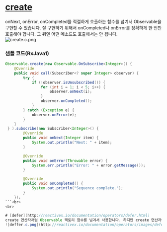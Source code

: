 # [create](http://reactivex.io/documentation/operators/create.html)
onNext, onError, onCompleted를 적절하게 호출하는 함수를 넘겨서 Observable을 구현할 수 있습니다. 잘 구현하기 위해서 onCompleted나 onError를 정확하게 한 번만 호출해야 합니다. 그 뒤엔 어떤 메소드도 호출해서는 안 됩니다.<br>
![create.c.png](http://reactivex.io/documentation/operators/images/create.c.png)<br>

### 샘플 코드(RxJava1)
```java
Observable.create(new Observable.OnSubscribe<Integer>() {
    @Override
    public void call(Subscriber<? super Integer> observer) {
        try {
            if (!observer.isUnsubscribed()) {
                for (int i = 1; i < 5; i++) {
                    observer.onNext(i);
                }
                observer.onCompleted();
            }
        } catch (Exception e) {
            observer.onError(e);
        }
    }
 } ).subscribe(new Subscriber<Integer>() {
        @Override
        public void onNext(Integer item) {
            System.out.println("Next: " + item);
        }

        @Override
        public void onError(Throwable error) {
            System.err.println("Error: " + error.getMessage());
        }

        @Override
        public void onCompleted() {
            System.out.println("Sequence complete.");
        }
    });
```<br>
<br>

# [defer](http://reactivex.io/documentation/operators/defer.html)
create 연산자처럼 Observable 팩토리 함수를 넘겨서 사용합니다. 하지만 create 연산자와 달리, Observable 생성을 지연시켰다가 Subscriber가 구독하는 순간에 팩토리 함수를 사용해서 새 Observable을 생성합니다. 구독할 때마다 새로운 Observable을 생성되는 것입니다. [Pluu님 블로그 참고](http://pluu.github.io/blog/rxjava/2017/01/30/rxjava/)<br>
![deffer.c.png](http://reactivex.io/documentation/operators/images/defer.c.png)<br>
